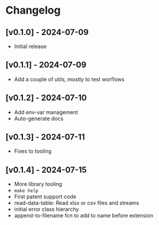 # Changelog

## [v0.1.0] - 2024-07-09
- Initial release

## [v0.1.1] - 2024-07-09
- Add a couple of utils, mostly to test worflows

## [v0.1.2] - 2024-07-10
- Add env-var management
- Auto-generate docs

## [v0.1.3] - 2024-07-11
- Fixes to tooling


## [v0.1.4] - 2024-07-15
- More library tooling
- `make help`
- First patent support code
- read-data-table: Read xlsx or csv files and streams
- initial error class hierarchy
- append-to-filename fcn to add to name before extension
